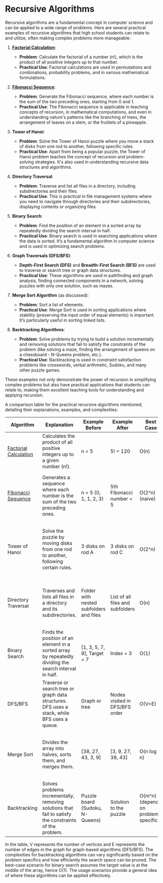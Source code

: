 # Recursive Algorithms

Recursive algorithms are a fundamental concept in computer science and can be applied to a wide range of problems. Here are several practical examples of recursive algorithms that high school students can relate to and utilize, often making complex problems more manageable:

1. **[Factorial Calculation](https://github.com/Pete-ComSci/recursive_algorithms/tree/8f84b94a93be0eb1b04e10ff6c0bdc7a387045e0/factorial_calculation)**:
   - **Problem**: Calculate the factorial of a number (n!), which is the product of all positive integers up to that number.
   - **Practical Use**: Factorial calculations are used in permutations and combinations, probability problems, and in various mathematical formulations.

2. **[Fibonacci Sequence](https://github.com/Pete-ComSci/recursive_algorithms/tree/b929aa2fadcf036ff4dc75cdcfd086fe14f9f30d/fibonacci_sequence)**:
   - **Problem**: Generate the Fibonacci sequence, where each number is the sum of the two preceding ones, starting from 0 and 1.
   - **Practical Use**: The Fibonacci sequence is applicable in teaching concepts of recursion, in mathematical computations, and even in understanding nature's patterns like the branching of trees, the arrangement of leaves on a stem, or the fruitlets of a pineapple.

3. **Tower of Hanoi**:
   - **Problem**: Solve the Tower of Hanoi puzzle where you move a stack of disks from one rod to another, following specific rules.
   - **Practical Use**: Apart from being a popular puzzle, the Tower of Hanoi problem teaches the concept of recursion and problem-solving strategies. It's also used in understanding recursive data structures and algorithms.

4. **Directory Traversal**:
   - **Problem**: Traverse and list all files in a directory, including subdirectories and their files.
   - **Practical Use**: This is practical in file management systems where you need to navigate through directories and their subdirectories, displaying contents or organizing files.

5. **Binary Search**:
   - **Problem**: Find the position of an element in a sorted array by repeatedly dividing the search interval in half.
   - **Practical Use**: Binary search is used in searching applications where the data is sorted. It’s a fundamental algorithm in computer science and is used in optimizing search problems.

6. **Graph Traversals (DFS/BFS)**:
   - **Depth-First Search (DFS)** and **Breadth-First Search (BFS)** are used to traverse or search tree or graph data structures.
   - **Practical Use**: These algorithms are used in pathfinding and graph analysis, finding connected components in a network, solving puzzles with only one solution, such as mazes.

7. **Merge Sort Algorithm** (as discussed):
   - **Problem**: Sort a list of elements.
   - **Practical Use**: Merge Sort is used in sorting applications where stability (preserving the input order of equal elements) is important. It’s particularly useful in sorting linked lists.

8. **Backtracking Algorithms**:
   - **Problem**: Solve problems by trying to build a solution incrementally and removing solutions that fail to satisfy the constraints of the problem (like solving a maze, finding the arrangement of queens on a chessboard - N-Queens problem, etc.).
   - **Practical Use**: Backtracking is used in constraint satisfaction problems like crosswords, verbal arithmetic, Sudoku, and many other puzzle games.

These examples not only demonstrate the power of recursion in simplifying complex problems but also have practical applications that students can relate to, making them excellent teaching tools for understanding and applying recursion.

A comparison table for the practical recursive algorithms mentioned, detailing their explanations, examples, and complexities:

| Algorithm          | Explanation                                                                                                                                              | Example Before                           | Example After                            | Best Case      | Average Case   | Worst Case     | Best Usage Scenario                                                                                     |
|--------------------|----------------------------------------------------------------------------------------------------------------------------------------------------------|------------------------------------------|------------------------------------------|----------------|----------------|----------------|---------------------------------------------------------------------------------------------------------|
| [Factorial Calculation](https://github.com/Pete-ComSci/recursive_algorithms/tree/8f84b94a93be0eb1b04e10ff6c0bdc7a387045e0/factorial_calculation)          | Calculates the product of all positive integers up to a given number (n!).                                                                                | n = 5                                    | 5! = 120                                 | O(n)           | O(n)           | O(n)           | Used in permutations, combinations, and various mathematical calculations.                             |
| [Fibonacci Sequence](https://github.com/Pete-ComSci/recursive_algorithms/tree/b929aa2fadcf036ff4dc75cdcfd086fe14f9f30d/fibonacci_sequence) | Generates a sequence where each number is the sum of the two preceding ones.                                                                               | n = 5 (0, 1, 1, 2, 3)                    | 5th Fibonacci number = 5                  | O(2^n) (naive) | O(n) (optimized with memoization) | O(2^n) (naive) | Teaching recursion, understanding nature's patterns, and in mathematical computations.                |
| Tower of Hanoi     | Solve the puzzle by moving disks from one rod to another, following certain rules.                                                                        | 3 disks on rod A                         | 3 disks on rod C                         | O(2^n)         | O(2^n)         | O(2^n)         | Teaching problem-solving strategies, understanding recursive algorithms, and puzzle games.             |
| Directory Traversal| Traverses and lists all files in a directory and its subdirectories.                                                                                      | Folder with nested subfolders and files  | List of all files and subfolders         | O(n)           | O(n)           | O(n)           | File management systems, organizing files, and navigating through directories.                        |
| Binary Search      | Finds the position of an element in a sorted array by repeatedly dividing the search interval in half.                                                    | [1, 3, 5, 7, 9], Target = 7              | Index = 3                                | O(1)           | O(log n)       | O(log n)       | Searching applications where data is sorted, optimizing search problems.                              |
| DFS/BFS            | Traverse or search tree or graph data structures. DFS uses a stack, while BFS uses a queue.                                                               | Graph or tree                            | Nodes visited in DFS/BFS order           | O(V+E)         | O(V+E)         | O(V+E)         | Pathfinding, graph analysis, finding connected components, and puzzle solutions.                     |
| Merge Sort         | Divides the array into halves, sorts them, and merges them.                                                                                                | [38, 27, 43, 3, 9]                       | [3, 9, 27, 38, 43]                       | O(n log n)     | O(n log n)     | O(n log n)     | Large datasets where a stable sort and consistent performance are required.                           |
| Backtracking       | Solves problems incrementally, removing solutions that fail to satisfy the constraints of the problem.                                                     | Puzzle board (Sudoku, N-Queens)           | Solution to the puzzle                   | O(m^n) (depends on problem specifics) | Depends on problem and pruning efficiency | O(m^n) (depends on problem specifics) | Constraint satisfaction problems, puzzles, and in situations where exhaustive search is necessary. |

In the table, V represents the number of vertices and E represents the number of edges in the graph for graph-based algorithms (DFS/BFS). The complexities for backtracking algorithms can vary significantly based on the problem specifics and how efficiently the search space can be pruned. The best-case scenario for binary search assumes the target value is at the middle of the array, hence O(1). The usage scenarios provide a general idea of where these algorithms can be applied effectively.
